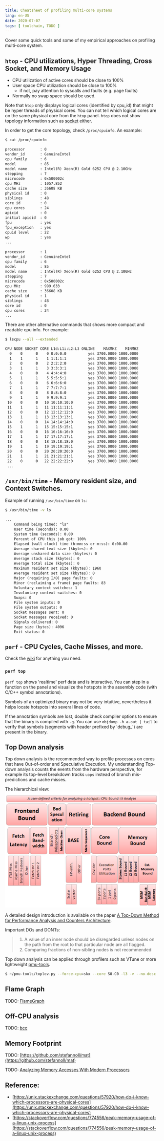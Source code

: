 ```yaml
---
title: Cheatsheet of profiling multi-core systems
lang: en-US
date: 2020-07-07
tags: [ toolchain, TODO ]
---
```


Cover some quick tools and some of my empirical approaches on profiling multi-core system.
<!-- more -->

## `htop` - CPU utilizations, Hyper Threading, Cross Socket, and Memory Usage 

- CPU utilization of active cores should be close to 100%
- User space CPU utilization should be close to 100%
  - if not, pay attention to syscalls and faults (e.g. page faults)
- Normally no swap space should be used.


Note that `htop` only displays logical cores (identified by cpu_id) that might be hyper threads of physical cores. 
You can not tell which logical cores are on the same physical core from the `htop` panel.
`htop` does not show topology information such as [socket](https://en.wikipedia.org/wiki/CPU_socket) either.

In order to get the core topology, check `/proc/cpuinfo`.
An example:
``` bash
$ cat /proc/cpuinfo
```
```
processor       : 0
vendor_id       : GenuineIntel
cpu family      : 6
model           : 85
model name      : Intel(R) Xeon(R) Gold 6252 CPU @ 2.10GHz
stepping        : 7
microcode       : 0x500002c
cpu MHz         : 1057.852
cache size      : 36608 KB
physical id     : 0
siblings        : 48
core id         : 0
cpu cores       : 24
apicid          : 0
initial apicid  : 0
fpu             : yes
fpu_exception   : yes
cpuid level     : 22
wp              : yes
...

processor       : 1
vendor_id       : GenuineIntel
cpu family      : 6
model           : 85
model name      : Intel(R) Xeon(R) Gold 6252 CPU @ 2.10GHz
stepping        : 7
microcode       : 0x500002c
cpu MHz         : 999.633
cache size      : 36608 KB
physical id     : 1
siblings        : 48
core id         : 0
cpu cores       : 24
...
```

There are other alternative commands that shows more compact and readable cpu info.
For example:
``` bash
$ lscpu --all --extended
```
```
CPU NODE SOCKET CORE L1d:L1i:L2:L3 ONLINE    MAXMHZ    MINMHZ
  0    0      0    0 0:0:0:0          yes 3700.0000 1000.0000
  1    1      1    1 1:1:1:1          yes 3700.0000 1000.0000
  2    0      0    2 2:2:2:0          yes 3700.0000 1000.0000
  3    1      1    3 3:3:3:1          yes 3700.0000 1000.0000
  4    0      0    4 4:4:4:0          yes 3700.0000 1000.0000
  5    1      1    5 5:5:5:1          yes 3700.0000 1000.0000
  6    0      0    6 6:6:6:0          yes 3700.0000 1000.0000
  7    1      1    7 7:7:7:1          yes 3700.0000 1000.0000
  8    0      0    8 8:8:8:0          yes 3700.0000 1000.0000
  9    1      1    9 9:9:9:1          yes 3700.0000 1000.0000
 10    0      0   10 10:10:10:0       yes 3700.0000 1000.0000
 11    1      1   11 11:11:11:1       yes 3700.0000 1000.0000
 12    0      0   12 12:12:12:0       yes 3700.0000 1000.0000
 13    1      1   13 13:13:13:1       yes 3700.0000 1000.0000
 14    0      0   14 14:14:14:0       yes 3700.0000 1000.0000
 15    1      1   15 15:15:15:1       yes 3700.0000 1000.0000
 16    0      0   16 16:16:16:0       yes 3700.0000 1000.0000
 17    1      1   17 17:17:17:1       yes 3700.0000 1000.0000
 18    0      0   18 18:18:18:0       yes 3700.0000 1000.0000
 19    1      1   19 19:19:19:1       yes 3700.0000 1000.0000
 20    0      0   20 20:20:20:0       yes 3700.0000 1000.0000
 21    1      1   21 21:21:21:1       yes 3700.0000 1000.0000
 22    0      0   22 22:22:22:0       yes 3700.0000 1000.0000
 ...

```

## `/usr/bin/time` - Memory resident size, and  Context Switches.

Example of running `/usr/bin/time` on `ls`:
``` bash
$ /usr/bin/time -v ls
```
```
...
	Command being timed: "ls"
	User time (seconds): 0.00
	System time (seconds): 0.00
	Percent of CPU this job got: 100%
	Elapsed (wall clock) time (h:mm:ss or m:ss): 0:00.00
	Average shared text size (kbytes): 0
	Average unshared data size (kbytes): 0
	Average stack size (kbytes): 0
	Average total size (kbytes): 0
	Maximum resident set size (kbytes): 1960
	Average resident set size (kbytes): 0
	Major (requiring I/O) page faults: 0
	Minor (reclaiming a frame) page faults: 83
	Voluntary context switches: 1
	Involuntary context switches: 0
	Swaps: 0
	File system inputs: 0
	File system outputs: 0
	Socket messages sent: 0
	Socket messages received: 0
	Signals delivered: 0
	Page size (bytes): 4096
	Exit status: 0
```

## `perf` - CPU Cycles, Cache Misses, and more.

Check the [wiki](https://perf.wiki.kernel.org/index.php/Main_Page) for anything you need.

### `perf top`

`perf top` shows 'realtime' perf data and is interactive.
You can step in a function on the panel and visualize the hotspots in the assembly code (with C/C++ symbol annotations).

Symbols of an optimized binary may not be very intuitive, nevertheless it helps locate hotspots into several lines of code.

If the annotation symbols are lost, double check compiler options to ensure that the binary is compiled with `-g`. 
You can use `objdump -h a.out | tail` to verify that symbols (segments with header prefixed by 'debug_') are present in the binary. 

## Top Down analysis

Top down analysis is the recommended way to profile processes on cores that have Out-of-order and Speculative Execution.
My understanding Top-down analysis counts the events from the hardware perspective, for example its top-level breakdown tracks `uops` instead of branch mis-predictions and cache misses.

The hierarchical view:
![top-down](./static/cheatsheet-of-profiling-multi-core-systems-top-down.png)

A detailed design introduction is available on the paper [A Top-Down Method for Performance Analysis and Counters Architecture](https://ieeexplore.ieee.org/document/6844459).

Important DOs and DONTs:
>1. A value of an inner node should be disregarded unless nodes on the path from the root to that particular node are all flagged.
>2. Comparing fractions of non-sibling nodes is not recommended

Top down analysis can be applied through profilers such as VTune or more lightweight [pmu-tools](https://github.com/andikleen/pmu-tools).

``` bash
$ ~/pmu-tools/toplev.py --force-cpu=skx --core S0-C0 -l3 -v --no-desc
```

## Flame Graph

TODO: [FlameGraph](https://github.com/brendangregg/FlameGraph) 

## Off-CPU analysis

TODO: [bcc](https://github.com/iovisor/bcc)

## Memory Footprint

TODO: [https://github.com/stefannoll/mat](https://github.com/stefannoll/mat)

TODO: [Analyzing Memory Accesses With Modern Processors](https://dl.acm.org/doi/pdf/10.1145/3399666.3399896)


## Reference:
- [https://unix.stackexchange.com/questions/57920/how-do-i-know-which-processors-are-physical-cores](https://unix.stackexchange.com/questions/57920/how-do-i-know-which-processors-are-physical-cores)
- [https://stackoverflow.com/questions/774556/peak-memory-usage-of-a-linux-unix-process](https://stackoverflow.com/questions/774556/peak-memory-usage-of-a-linux-unix-process)
